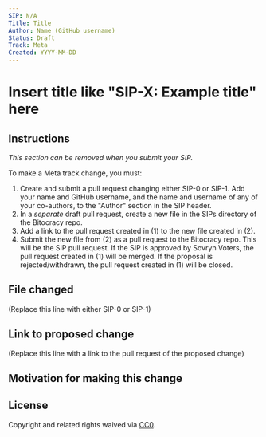 ```yaml
---
SIP: N/A
Title: Title
Author: Name (GitHub username)
Status: Draft
Track: Meta
Created: YYYY-MM-DD
---
```


# Insert title like "SIP-X: Example title" here

## Instructions

_This section can be removed when you submit your SIP._

To make a Meta track change, you must:

1. Create and submit a pull request changing either SIP-0 or SIP-1. Add your name and GitHub username, and the name and username of any of your co-authors, to the "Author" section in the SIP header.  
2. In a _separate_ draft pull request, create a new file in the SIPs directory of the Bitocracy repo.  
3. Add a link to the pull request created in (1) to the new file created in (2).  
4. Submit the new file from (2) as a pull request to the Bitocracy repo. This will be the SIP pull request. If the SIP is approved by Sovryn Voters, the pull request created in (1) will be merged. If the proposal is rejected/withdrawn, the pull request created in (1) will be closed.

## File changed

(Replace this line with either SIP-0 or SIP-1)

## Link to proposed change

(Replace this line with a link to the pull request of the proposed change)

## Motivation for making this change

## License
Copyright and related rights waived via [CC0](https://creativecommons.org/publicdomain/zero/1.0/).
